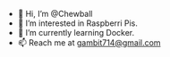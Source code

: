 - 👋 Hi, I’m @Chewball
- 👀 I’m interested in Raspberri Pis.
- 🌱 I’m currently learning Docker.
- 📫 Reach me at gambit714@gmail.com

<!---
Chewball/Chewball is a ✨ special ✨ repository because its `README.md` (this file) appears on your GitHub profile.
You can click the Preview link to take a look at your changes.
--->
